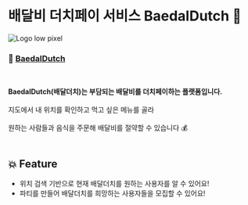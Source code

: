 #  배달비 더치페이 서비스 BaedalDutch 🛵

![Logo low pixel](https://user-images.githubusercontent.com/92617810/168429436-d3c1bee3-77b0-452d-9f32-61804a7d64f5.png)

### 🔗  [BaedalDutch](https://google.com)
<br>


**BaedalDutch(배달더치)는 부담되는 배달비를 더치페이하는 플랫폼입니다.** <br>
<br>
지도에서 내 위치를 확인하고 먹고 싶은 메뉴를 골라 <br>
<br>
원하는 사람들과 음식을 주문해 배달비를 절약할 수 있습니다 💰
<br><br>
## 💥 Feature
- 위치 검색 기반으로 현재 배달더치를 원하는 사용자를 알 수 있어요!
- 파티를 만들어 배달더치를 희망하는 사용자들을 모집할 수 있어요!









